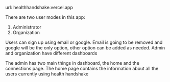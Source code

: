 url: healthhandshake.vercel.app

There are two user modes in this app:
1. Administrator
2. Organization

Users can sign up using email or google. Email is going to be removed and google will be the only option, other option can be added as needed.
Admin and organization have different dashboards

The admin has two main things in dashboard, the home and the connections page. The home page contains the information about all the users currently using health handshake
